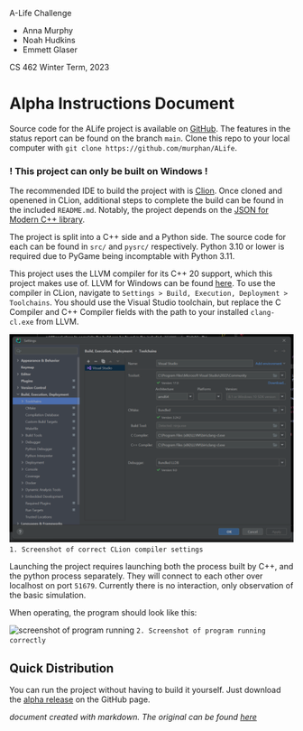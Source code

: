A-Life Challenge

* Anna Murphy
* Noah Hudkins
* Emmett Glaser

CS 462 Winter Term, 2023

# Alpha Instructions Document

Source code for the ALife project is available on [GitHub](https://github.com/murphan/ALife). The features in the status report can be found on the branch `main`. Clone this repo to your local computer with `git clone https://github.com/murphan/ALife`.

### ! This project can only be built on Windows !

The recommended IDE to build the project with is [Clion](https://www.jetbrains.com/clion/). Once cloned and openened in CLion, additional steps to complete the build can be found in the included `README.md`. Notably, the project depends on the [JSON for Modern C++ library](https://github.com/nlohmann/json/releases/tag/v3.11.2).

The project is split into a C++ side and a Python side. The source code for each can be found in `src/` and `pysrc/` respectively. Python 3.10 or lower is required due to PyGame being incomptable with Python 3.11.

This project uses the LLVM compiler for its C++ 20 support, which this project makes use of. LLVM for Windows can be found [here](https://github.com/llvm/llvm-project/releases/tag/llvmorg-15.0.7). To use the compiler in CLion, navigate to `Settings > Build, Execution, Deployment > Toolchains`. You should use the Visual Studio toolchain, but replace the C Compiler and C++ Compiler fields with the path to your installed `clang-cl.exe` from LLVM.

![compiler setup](compiler-setup.png)
```1. Screenshot of correct CLion compiler settings```

Launching the project requires launching both the process built by C++, and the python process separately. They will connect to each other over localhost on port `51679`. Currently there is no interaction, only observation of the basic simulation.

When operating, the program should look like this:

![screenshot of program running](screenshot.png)
```2. Screenshot of program running correctly```

## Quick Distribution

You can run the project without having to build it yourself. Just download the [alpha release](https://github.com/murphan/ALife/releases/tag/v0.0.0) on the GitHub page.

*document created with markdown. The original can be found [here](https://github.com/murphan/ALife/blob/alpha-instructions-doc/doc/instructions.md)*
